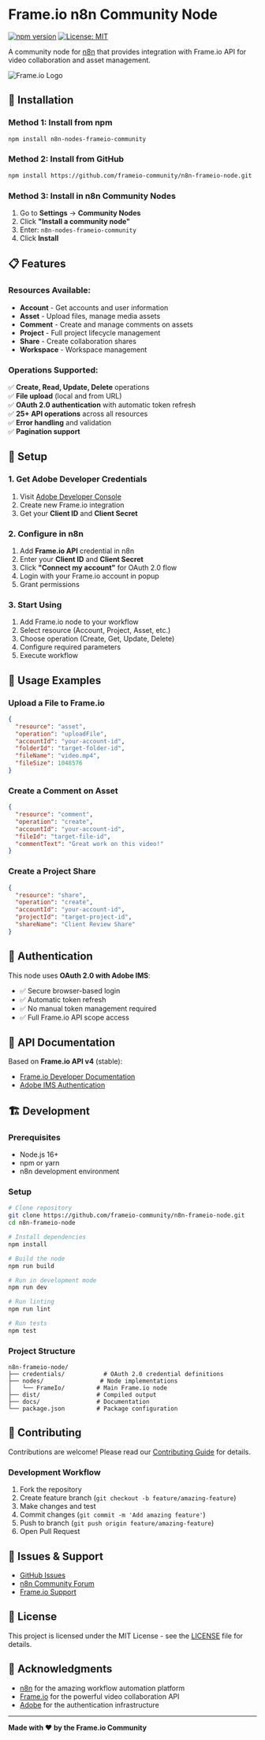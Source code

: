 # Frame.io n8n Community Node

[![npm version](https://badge.fury.io/js/n8n-nodes-frameio-community.svg)](https://badge.fury.io/js/n8n-nodes-frameio-community)
[![License: MIT](https://img.shields.io/badge/License-MIT-yellow.svg)](https://opensource.org/licenses/MIT)

A community node for [n8n](https://n8n.io/) that provides integration with Frame.io API for video collaboration and asset management.

![Frame.io Logo](https://github.com/frameio-community/n8n-frameio-node/raw/main/docs/frameio-logo.png)

## 🚀 Installation

### Method 1: Install from npm
```bash
npm install n8n-nodes-frameio-community
```

### Method 2: Install from GitHub
```bash
npm install https://github.com/frameio-community/n8n-frameio-node.git
```

### Method 3: Install in n8n Community Nodes
1. Go to **Settings** → **Community Nodes**
2. Click **"Install a community node"**
3. Enter: `n8n-nodes-frameio-community`
4. Click **Install**

## 📋 Features

### Resources Available:
- **Account** - Get accounts and user information
- **Asset** - Upload files, manage media assets  
- **Comment** - Create and manage comments on assets
- **Project** - Full project lifecycle management
- **Share** - Create collaboration shares
- **Workspace** - Workspace management

### Operations Supported:
✅ **Create, Read, Update, Delete** operations  
✅ **File upload** (local and from URL)  
✅ **OAuth 2.0 authentication** with automatic token refresh  
✅ **25+ API operations** across all resources  
✅ **Error handling** and validation  
✅ **Pagination support**  

## 🔧 Setup

### 1. Get Adobe Developer Credentials
1. Visit [Adobe Developer Console](https://developer.adobe.com/)
2. Create new Frame.io integration
3. Get your **Client ID** and **Client Secret**

### 2. Configure in n8n
1. Add **Frame.io API** credential in n8n
2. Enter your **Client ID** and **Client Secret**
3. Click **"Connect my account"** for OAuth 2.0 flow
4. Login with your Frame.io account in popup
5. Grant permissions

### 3. Start Using
1. Add Frame.io node to your workflow
2. Select resource (Account, Project, Asset, etc.)
3. Choose operation (Create, Get, Update, Delete)
4. Configure required parameters
5. Execute workflow

## 🎯 Usage Examples

### Upload a File to Frame.io
```json
{
  "resource": "asset",
  "operation": "uploadFile",
  "accountId": "your-account-id",
  "folderId": "target-folder-id",
  "fileName": "video.mp4",
  "fileSize": 1048576
}
```

### Create a Comment on Asset
```json
{
  "resource": "comment", 
  "operation": "create",
  "accountId": "your-account-id",
  "fileId": "target-file-id",
  "commentText": "Great work on this video!"
}
```

### Create a Project Share
```json
{
  "resource": "share",
  "operation": "create", 
  "accountId": "your-account-id",
  "projectId": "target-project-id",
  "shareName": "Client Review Share"
}
```

## 🔑 Authentication

This node uses **OAuth 2.0 with Adobe IMS**:
- ✅ Secure browser-based login
- ✅ Automatic token refresh  
- ✅ No manual token management required
- ✅ Full Frame.io API scope access

## 📖 API Documentation

Based on **Frame.io API v4** (stable):
- [Frame.io Developer Documentation](https://developer.adobe.com/frameio/api/current/)
- [Adobe IMS Authentication](https://developer.adobe.com/developer-console/docs/guides/)

## 🏗️ Development

### Prerequisites
- Node.js 16+ 
- npm or yarn
- n8n development environment

### Setup
```bash
# Clone repository
git clone https://github.com/frameio-community/n8n-frameio-node.git
cd n8n-frameio-node

# Install dependencies
npm install

# Build the node
npm run build

# Run in development mode  
npm run dev

# Run linting
npm run lint

# Run tests
npm test
```

### Project Structure
```
n8n-frameio-node/
├── credentials/           # OAuth 2.0 credential definitions
├── nodes/                # Node implementations
│   └── FrameIo/         # Main Frame.io node
├── dist/                # Compiled output
├── docs/                # Documentation
└── package.json         # Package configuration
```

## 🤝 Contributing

Contributions are welcome! Please read our [Contributing Guide](CONTRIBUTING.md) for details.

### Development Workflow
1. Fork the repository
2. Create feature branch (`git checkout -b feature/amazing-feature`)
3. Make changes and test
4. Commit changes (`git commit -m 'Add amazing feature'`)
5. Push to branch (`git push origin feature/amazing-feature`) 
6. Open Pull Request

## 🐛 Issues & Support

- [GitHub Issues](https://github.com/frameio-community/n8n-frameio-node/issues)
- [n8n Community Forum](https://community.n8n.io/)
- [Frame.io Support](https://support.frame.io/)

## 📄 License

This project is licensed under the MIT License - see the [LICENSE](LICENSE) file for details.

## 🙏 Acknowledgments

- [n8n](https://n8n.io/) for the amazing workflow automation platform
- [Frame.io](https://frame.io/) for the powerful video collaboration API
- [Adobe](https://developer.adobe.com/) for the authentication infrastructure

---

**Made with ❤️ by the Frame.io Community**